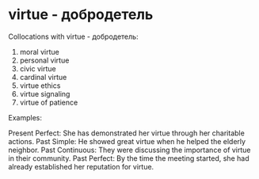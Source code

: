 # virtue - добродетель

Collocations with virtue - добродетель:

1. moral virtue
2. personal virtue
3. civic virtue
4. cardinal virtue
5. virtue ethics
6. virtue signaling
7. virtue of patience

Examples:

Present Perfect: She has demonstrated her virtue through her charitable actions.
Past Simple: He showed great virtue when he helped the elderly neighbor.
Past Continuous: They were discussing the importance of virtue in their community.
Past Perfect: By the time the meeting started, she had already established her reputation for virtue.